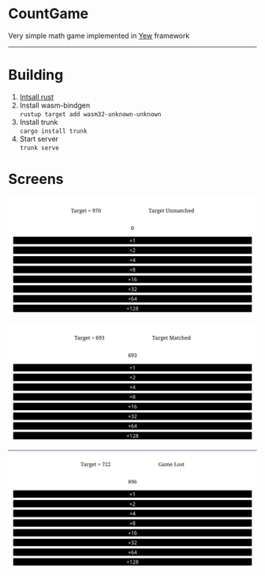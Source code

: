 # CountGame
Very simple math game implemented in [Yew](https://yew.rs/) framework

___
# Building
1. [Intsall rust](https://www.rust-lang.org/tools/install) 
2. Install wasm-bindgen <br> ```rustup target add wasm32-unknown-unknown``` 
3. Install trunk <br> ```cargo install trunk```
4. Start server <br> ```trunk serve```

# Screens 

![screen1](assets/screen1.png)

![screen2](assets/screen2.png)

![screen3](assets/screen3.png)